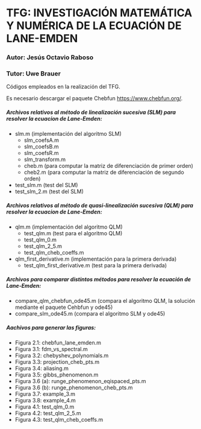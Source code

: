 # TFG: INVESTIGACIÓN MATEMÁTICA Y NUMÉRICA DE LA ECUACIÓN DE LANE-EMDEN
### Autor: Jesús Octavio Raboso
### Tutor: Uwe Brauer

Códigos empleados en la realización del TFG.

Es necesario descargar el paquete Chebfun https://www.chebfun.org/.

##### Archivos relativos al método de linealización sucesiva (SLM) para resolver la ecuacion de Lane-Emden:
- slm.m (implementación del algoritmo SLM)
  - slm_coefsA.m
  - slm_coefsB.m
  - slm_coefsR.m
  - slm_transform.m
  - cheb.m  (para computar la matriz de diferenciación de primer orden)
  - cheb2.m (para computar la matriz de diferenciación de segundo orden)
- test_slm.m (test del SLM)
- test_slm_2.m (test del SLM)

##### Archivos relativos al método de quasi-linealización sucesiva (QLM) para resolver la ecuacion de Lane-Emden:
- qlm.m (implementación del algoritmo QLM)
  - test_qlm.m (test para el algoritmo QLM)
  - test_qlm_0.m
  - test_qlm_2_5.m
  - test_qlm_cheb_coeffs.m
- qlm_first_derivative.m (implementación para la primera derivada)
  - test_qlm_first_derivative.m (test para la primera derivada)

##### Archivos para comparar distintos métodos para resolver la ecuación de Lane-Emden:
- compare_qlm_chebfun_ode45.m (compara el algoritmo QLM, la solución mediante el paquete Cehbfun y ode45)
- compare_slm_ode45.m (compara el algoritmo SLM y ode45)

##### Aachivos para generar las figuras:
- Figura 2.1: chebfun_lane_emden.m
- Figura 3.1: fdm_vs_spectral.m
- Figura 3.2: chebyshev_polynomials.m
- Figura 3.3: projection_cheb_pts.m
- Figura 3.4: aliasing.m
- Figura 3.5: gibbs_phenomenon.m
- Figura 3.6 (a): runge_phenomenon_eqispaced_pts.m
- Figura 3.6 (b): runge_phenomenon_cheb_pts.m
- Figura 3.7: example_3.m
- Figura 3.8: example_4.m
- Figura 4.1: test_qlm_0.m
- Figura 4.2: test_qlm_2_5.m
- Figura 4.3: test_qlm_cheb_coeffs.m
